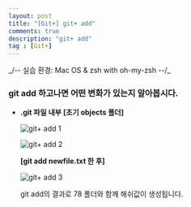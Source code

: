```yaml
---
layout: post
title: "[Git+] git+ add"
comments: true
description: "git+ add"
tag : [Git+]
---
```

<div class="divider"></div>
_/-- 실습 환경: Mac OS & zsh with oh-my-zsh --/_
<div class="divider"></div>

### git add 하고나면 어떤 변화가 있는지 알아봅시다.

- **.git 파일 내부**
    **[초기 objects 폴더]**

    ![git+ add 1](https://krispedia.github.io/assets/images/git+_add_1.jpg)

    ![git+ add 2](https://krispedia.github.io/assets/images/git+_add_2.jpg)

    **[git add newfile.txt 한 후]**

    ![git+ add 3](https://krispedia.github.io/assets/images/git+_add_3.jpg)

    git add의 결과로 78 폴더와 함께 해쉬값이 생성됩니다. 
